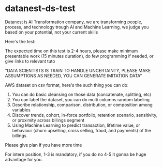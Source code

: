 # datanest-ds-test
Datanest is AI Transformation company, we are transforming people, process, and technology trough AI and Machine Learning, we judge you based on your potential, not your current skills

Here's the test:  

The expected time on this test is 2-4 hours, please make minimum presentable work (15 minutes duration), do few programming if needed, or give links to relevant tuto

"DATA SCIENTISTS IS TRAIN TO HANDLE UNCERTAINTY, PLEASE MAKE ASSUMPTIONS AS NEEDED, YOU CAN GENERATE IMITATION DATA"

 AWS dataset on csv format, here's the such thing you can do: 
1. You can do basic cleansing on those data (concatenate, splitting, etc)
2. You can label the dataset, you can do multi columns random labeling
3. Describe relationship, comparison, distribution, or composition among variables
4. Discover trends, cohort, in-force portfolio, retention scenario, sensitivity, or proximity across billings segment
5. Using Machine Learning to predict transaction, lifetime value, or behaviour (churn upselling, cross selling, fraud, and payments) of the billings.

Please give plan if you have more time

For intern position, 1-3 is mandatory, if you do no 4-5 it gonna be huge advantage for you.

